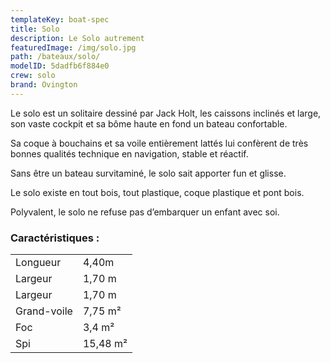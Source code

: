 ```yaml
---
templateKey: boat-spec
title: Solo
description: Le Solo autrement
featuredImage: /img/solo.jpg
path: /bateaux/solo/
modelID: 5dadfb6f884e0
crew: solo
brand: Ovington
---
```

Le solo est un solitaire dessiné par Jack Holt, les caissons inclinés et large, son vaste cockpit et sa bôme haute en fond un bateau confortable.

Sa coque à bouchains et sa voile entièrement lattés lui confèrent de très bonnes qualités technique en navigation, stable et réactif.

Sans être un bateau survitaminé, le solo sait apporter fun et glisse.

Le solo existe en tout bois, tout plastique, coque plastique et pont bois.

Polyvalent, le solo ne refuse pas d’embarquer un enfant avec soi.


### Caractéristiques :

|     |     |
| --- | --- |
| Longueur | 4,40m  |
| Largeur | 1,70 m |
| Largeur | 1,70 m |
| Grand-voile | 7,75 m²|
| Foc | 3,4 m² |
| Spi | 15,48 m² |